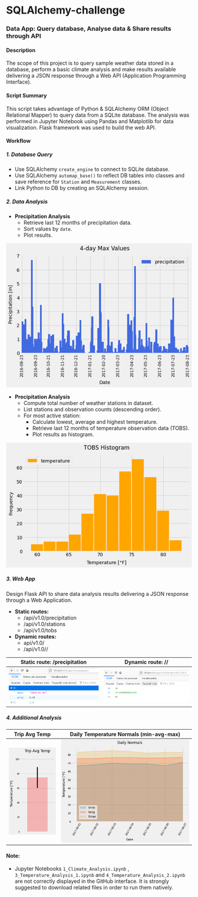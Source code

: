 # SQLAlchemy-challenge
### Data App: Query database, Analyse data & Share results through API


#### Description
The scope of this project is to query sample weather data stored in a database, perform a basic climate analysis and make results available delivering a JSON response through a Web API (Application Programming Interface).

#### Script Summary
This script takes advantage of Python & SQLAlchemy ORM (Object Relational Mapper) to query data from a SQLite database. The analysis was performed in Jupyter Notebook using Pandas and Matplotlib for data visualization. Flask framework was used to build the web API.

#### Workflow

##### 1. Database Query
+ Use SQLAlchemy `create_engine` to connect to SQLite database.
+ Use SQLAlchemy `automap_base()` to reflect DB tables into classes and save reference for `Station` and `Measurement` classes.
+ Link Python to DB by creating an SQLAlchemy session.

##### 2. Data Analysis
+ **Precipitation Analysis**
    - Retrieve last 12 months of precipitation data.
    - Sort values by `date`.
    - Plot results.

![Precipitation](ClimateSQLAlchemy/Images/Precipitation.png)


+ **Precipitation Analysis**
    - Compute total number of weather stations in dataset.
    - List stations and observation counts (descending order).
    - For most active station:
        - Calculate lowest, average and highest temperature.
        - Retrieve last 12 months of temperature observation data (TOBS).
        - Plot results as histogram.

![Histogram](ClimateSQLAlchemy/Images/Histogram.png)


##### 3. Web App

Design Flask API to share data analysis results delivering a JSON response through a Web Application.
+ **Static routes:**
    - /api/v1.0/precipitation
    - /api/v1.0/stations
    - /api/v1.0/tobs
+ **Dynamic routes:**
    - api/v1.0/<start>
    - /api/v1.0/<start>/<end>

| Static route: /precipitation | Dynamic route: /<start>/<end> |
| --- | --- |
| ![API_Static](ClimateSQLAlchemy/Images/API_Static.png) | ![API_Dynamic](ClimateSQLAlchemy/Images/API_Dynamic.png) |


##### 4. Additional Analysis

| Trip Avg Temp | Daily Temperature Normals (min-avg-max) |
| --- | --- |
| ![Temperature_Avg](ClimateSQLAlchemy/Images/Trip_Avg_Temp.png) | ![Daily_Normals](ClimateSQLAlchemy/Images/Daily_Normals.png) |


#### Note:

+ Jupyter Notebooks `1_Climate_Analysis.ipynb` , `3_Temperature_Analysis_1.ipynb` and `4_Temperature_Analysis_2.ipynb` are not correctly displayed in the GitHub interface. It is strongly suggested to download related files in order to run them natively.